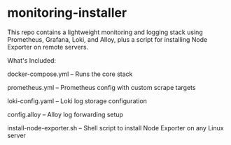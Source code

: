 # monitoring-installer
This repo contains a lightweight monitoring and logging stack using Prometheus, Grafana, Loki, and Alloy, plus a script for installing Node Exporter on remote servers.

What's Included: 

docker-compose.yml – Runs the core stack

prometheus.yml – Prometheus config with custom scrape targets

loki-config.yaml – Loki log storage configuration

config.alloy – Alloy log forwarding setup

install-node-exporter.sh – Shell script to install Node Exporter on any Linux server

